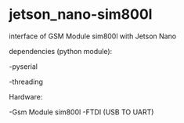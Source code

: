 # jetson_nano-sim800l
interface of GSM Module sim800l with Jetson Nano

dependencies (python module):

-pyserial

-threading 

Hardware:

-Gsm Module sim800l
-FTDI (USB TO UART)

